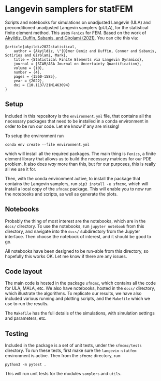 # Langevin samplers for statFEM

Scripts and notebooks for simulations on unadjusted Langevin (ULA) and preconditioned unadjusted Langevin samplers (pULA), for the statistical finite element method. This uses `Fenics` for FEM. Based on the work of [Akyildiz, Duffin, Sabanis, and Girolami (2021)](https://doi.org/10.1137/21M1463094). You can cite this via:

```{bibtex}
@article{akyildiz2022statistical,
    author = {Akyildiz, \"{O}mer Deniz and Duffin, Connor and Sabanis, Sotirios and Girolami, Mark},
    title = {Statistical Finite Elements via Langevin Dynamics},
    journal = {SIAM/ASA Journal on Uncertainty Quantification},
    volume = {10},
    number = {4},
    pages = {1560-1585},
    year = {2022},
    doi = {10.1137/21M1463094}
}
```

## Setup

Included in this repository is the `environment.yml` file, that contains all the necessary packages that need to be installed in a conda environment in order to be run our code. Let me know if any are missing!

To setup the environment run
```{bash}
conda env create --file environment.yml
```

which will install all the required packages. The main thing is `Fenics`, a finite element library that allows us to build the necessary matrices for our PDE problem. It also does *way* more than this, but for our purposes, this is really all we use it for.

Then, with the conda environment active, to install the package that contains the Langevin samplers, run `pip3 install -e sfmcmc`, which will install a local copy of the `sfmcmc` package. This will enable you to now run the notebooks and scripts, as well as generate the plots.

## Notebooks

Probably the thing of most interest are the notebooks, which are in the `docs/` directory. To use the notebooks, run `jupyter notebook` from this directory, and navigate into the `docs/` subdirectory from the Jupyter interface. Then choose the notebook of interest, and it should be good to go.

All notebooks have been designed to be run-able from this directory, so hopefully this works OK. Let me know if there are any issues.

## Code layout

The main code is hosted in the package `sfmcmc`, which contains all the code for ULA, MALA, etc. We also have notebooks, hosted in the `docs/` directory, which illustrate the algorithms. To replicate our results, we have also included various running and plotting scripts, and the `Makefile` which we use to run the results.

The `Makefile` has the full details of the simulations, with simulation settings and parameters, etc.

## Testing

Included in the package is a set of unit tests, under the `sfmcmc/tests` directory. To run these tests, first make sure the `langevin-statfem` environment is active. Then from the `sfmcmc` directory, run

```{bash}
python3 -m pytest .
```

This will run unit tests for the modules `samplers` and `utils`.
